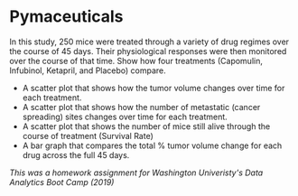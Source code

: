 # Pymaceuticals

In this study, 250 mice were treated through a variety of drug regimes over the course of 45 days. Their physiological responses were then monitored over the course of that time. Show how four treatments (Capomulin, Infubinol, Ketapril, and Placebo) compare.

* A scatter plot that shows how the tumor volume changes over time for each treatment.
* A scatter plot that shows how the number of metastatic (cancer spreading) sites changes over time for each treatment.
* A scatter plot that shows the number of mice still alive through the course of treatment (Survival Rate)
* A bar graph that compares the total % tumor volume change for each drug across the full 45 days.


*This was a homework assignment for Washington Univeristy's Data Analytics Boot Camp (2019)*